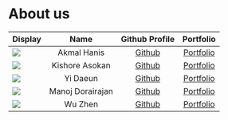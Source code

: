 # About us


Display |    Name     | Github Profile | Portfolio 
--------|:-----------:|:--------------:|:---------:
![](https://via.placeholder.com/100.png?text=Photo) | Akmal Hanis | [Github](https://github.com/AkmalHanis) | [Portfolio](docs/team/akmalhanis.md)
![](https://via.placeholder.com/100.png?text=Photo) | Kishore Asokan | [Github](https://github.com/kishore-a00) | [Portfolio](docs/team/kishore-a00.md)
![](https://via.placeholder.com/100.png?text=Photo) | Yi Daeun | [Github](https://github.com/de-yi) | [Portfolio](docs/team/de-yi.md)
![](https://via.placeholder.com/100.png?text=Photo) | Manoj Dorairajan | [Github](https://github.com/Manoj364) | [Portfolio](docs/team/manoj364.md)
![](https://via.placeholder.com/100.png?text=Photo) | Wu Zhen  | [Github](https://github.com/wuzhzn) | [Portfolio](docs/team/wuzhzn.md)


